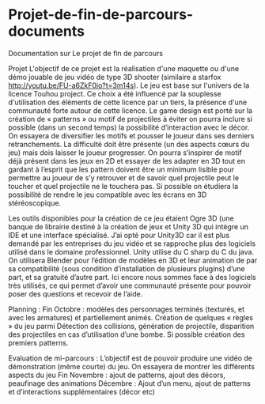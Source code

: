 Projet-de-fin-de-parcours-documents
===================================

Documentation sur Le projet de fin de parcours

Projet 
L'objectif de ce projet est la réalisation d'une maquette ou d'une démo jouable de jeu vidéo de type 3D shooter (similaire a starfox http://youtu.be/FU-a6ZkF0io?t=3m14s).
Le jeu est base sur l'univers de la licence Touhou project. Ce choix a été influencé par la souplesse d'utilisation des éléments de cette licence par un tiers, la présence d'une communauté forte autour de cette licence.
Le game design est porté sur la création de « patterns » ou motif de projectiles à éviter on pourra inclure si possible (dans un second temps) la possibilité d’interaction avec le décor.  On essayera de diversifier les motifs et pousser le joueur dans ses derniers retranchements. La difficulté doit être présente (un des aspects cœurs du jeu) mais dois laisser le joueur progresser. On pourra s’inspirer de motif déjà présent dans les jeux en 2D et essayer de les adapter en 3D tout en gardant à l’esprit que les pattern doivent être un minimum lisible pour permettre au joueur de s’y retrouver et de savoir quel projectile peut le toucher et quel projectile ne le touchera pas. Si possible on étudiera la possibilité de rendre le jeu compatible avec les écrans en 3D stéréoscopique.


Les outils disponibles pour la création de ce jeu étaient Ogre 3D (une banque de librairie destiné à la création de jeux et Unity 3D qui intègre un IDE et une interface spécialisé. J’ai opté pour Unity3D car il est plus demandé par les entreprises du jeu vidéo et se rapproche plus des logiciels utilisé dans le domaine professionnel. Unity utilise du C sharp du C du java. On utilisera Blender pour l’édition de modèles en 3D et leur animation de par sa compatibilité (sous condition d’installation de plusieurs plugins) d’une part, et sa gratuité d’autre part. Ici encore nous sommes face à des logiciels très utilisés, ce qui permet d’avoir une communauté présente pour pouvoir poser des questions et recevoir de l’aide.

Planning :
Fin Octobre : modèles des personnages terminés (texturés, et avec les armatures) et partiellement animés. Création de quelques « règles » du jeu parmi Détection des collisions, génération de projectile,  disparition des projectiles en cas d’utilisation d’une bombe.
Si possible création des premiers patterns.

Evaluation de mi-parcours : L’objectif est de pouvoir produire une vidéo de démonstration (même courte) du jeu. On essayera de montrer les différents aspects du jeu
Fin Novembre : ajout de patterns, ajout des décors, peaufinage des animations
Décembre : Ajout d’un menu, ajout de patterns et d’interactions supplémentaires (décor etc)
